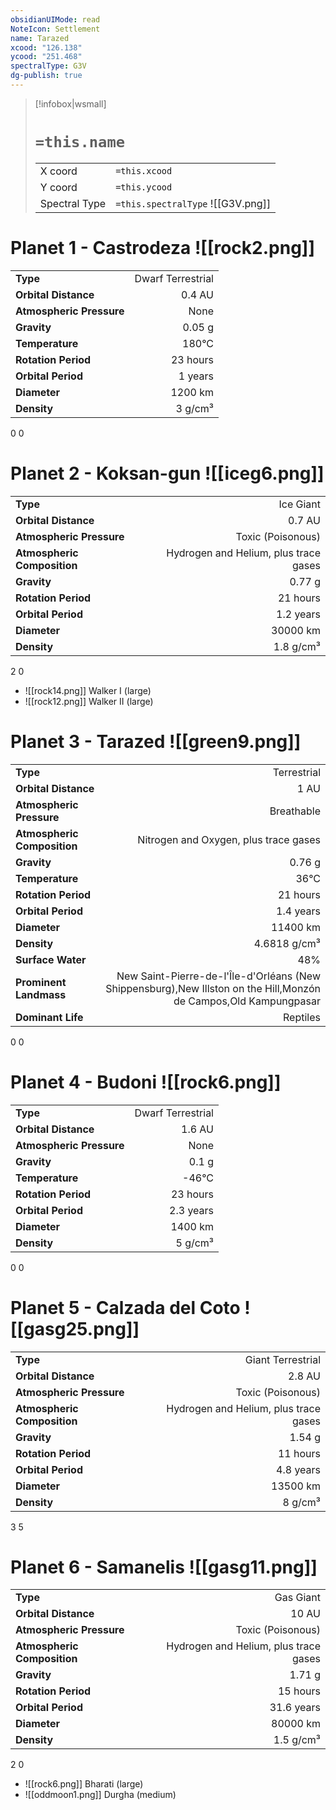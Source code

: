```yaml
---
obsidianUIMode: read
NoteIcon: Settlement
name: Tarazed
xcood: "126.138"
ycood: "251.468"
spectralType: G3V
dg-publish: true
---
```

> [!infobox|wsmall]
> # `=this.name`
> | | |
> | - | - |
> | X coord | `=this.xcood` |
> | Y coord| `=this.ycood` |
> | Spectral Type | `=this.spectralType` ![[G3V.png]] |

# Planet 1 - Castrodeza ![[rock2.png]]
|                             |                           |
| --------------------------- | -------------------------:|
| **Type**                    |             Dwarf Terrestrial |
| **Orbital Distance**        |   0.4 AU |
| **Atmospheric Pressure**    |       None |
| **Gravity**                 |        0.05 g |
| **Temperature**             |    180°C |
| **Rotation Period**         |  23 hours |
| **Orbital Period** | 1 years |
| **Diameter**                |      1200 km | 
| **Density**                 |    3 g/cm³ |



0
0



# Planet 2 - Koksan-gun ![[iceg6.png]]
|                             |                           |
| --------------------------- | -------------------------:|
| **Type**                    |             Ice Giant |
| **Orbital Distance**        |   0.7 AU |
| **Atmospheric Pressure**    |       Toxic (Poisonous) |
| **Atmospheric Composition** |      Hydrogen and Helium, plus trace gases |
| **Gravity**                 |        0.77 g |
| **Rotation Period**         |  21 hours |
| **Orbital Period** | 1.2 years |
| **Diameter**                |      30000 km | 
| **Density**                 |    1.8 g/cm³ |



2
0

- ![[rock14.png]] Walker I (large)
- ![[rock12.png]] Walker II (large)


# Planet 3 - Tarazed ![[green9.png]]
|                             |                           |
| --------------------------- | -------------------------:|
| **Type**                    |             Terrestrial |
| **Orbital Distance**        |   1 AU |
| **Atmospheric Pressure**    |       Breathable |
| **Atmospheric Composition** |      Nitrogen and Oxygen, plus trace gases |
| **Gravity**                 |        0.76 g |
| **Temperature**             |    36°C |
| **Rotation Period**         |  21 hours |
| **Orbital Period** | 1.4 years |
| **Diameter**                |      11400 km | 
| **Density**                 |    4.6818 g/cm³ |
| **Surface Water**           |           48% | 
| **Prominent Landmass**      |         New Saint-Pierre-de-l'Île-d'Orléans (New Shippensburg),New Illston on the Hill,Monzón de Campos,Old Kampungpasar | 
| **Dominant Life**           |         Reptiles |



0
0



# Planet 4 - Budoni ![[rock6.png]]
|                             |                           |
| --------------------------- | -------------------------:|
| **Type**                    |             Dwarf Terrestrial |
| **Orbital Distance**        |   1.6 AU |
| **Atmospheric Pressure**    |       None |
| **Gravity**                 |        0.1 g |
| **Temperature**             |    -46°C |
| **Rotation Period**         |  23 hours |
| **Orbital Period** | 2.3 years |
| **Diameter**                |      1400 km | 
| **Density**                 |    5 g/cm³ |



0
0



# Planet 5 - Calzada del Coto ![[gasg25.png]]
|                             |                           |
| --------------------------- | -------------------------:|
| **Type**                    |             Giant Terrestrial |
| **Orbital Distance**        |   2.8 AU |
| **Atmospheric Pressure**    |       Toxic (Poisonous) |
| **Atmospheric Composition** |      Hydrogen and Helium, plus trace gases |
| **Gravity**                 |        1.54 g |
| **Rotation Period**         |  11 hours |
| **Orbital Period** | 4.8 years |
| **Diameter**                |      13500 km | 
| **Density**                 |    8 g/cm³ |



3
5



# Planet 6 - Samanelis ![[gasg11.png]]
|                             |                           |
| --------------------------- | -------------------------:|
| **Type**                    |             Gas Giant |
| **Orbital Distance**        |   10 AU |
| **Atmospheric Pressure**    |       Toxic (Poisonous) |
| **Atmospheric Composition** |      Hydrogen and Helium, plus trace gases |
| **Gravity**                 |        1.71 g |
| **Rotation Period**         |  15 hours |
| **Orbital Period** | 31.6 years |
| **Diameter**                |      80000 km | 
| **Density**                 |    1.5 g/cm³ |



2
0

- ![[rock6.png]] Bharati (large)
- ![[oddmoon1.png]] Durgha (medium)


